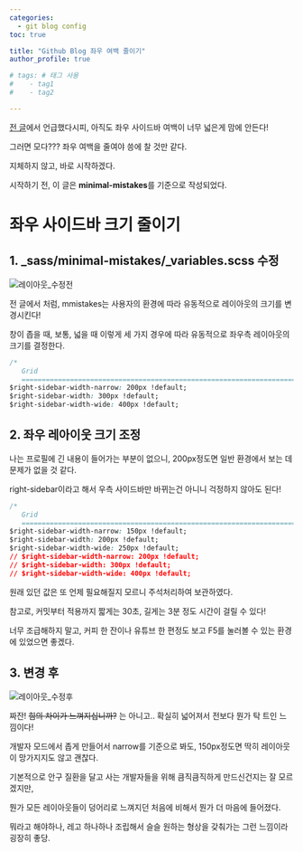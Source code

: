 ```yaml
---
categories: 
  - git blog config
toc: true

title: "Github Blog 좌우 여백 줄이기"
author_profile: true

# tags: # 태그 사용
#    - tag1
#    - tag2

---
```


[전 글](https://donggi9313.github.io/git%20blog%20config/gitblog-%EA%B8%80%EC%9E%90%ED%81%AC%EA%B8%B0/)에서 언급했다시피, 아직도 좌우 사이드바 여백이 너무 넓은게 맘에 안든다!

그러면 모다??? 좌우 여백을 줄여야 씅에 찰 것만 같다.

지체하지 않고, 바로 시작하겠다.

시작하기 전, 이 글은 **minimal-mistakes**를 기준으로 작성되었다.

# 좌우 사이드바 크기 줄이기
## 1. _sass/minimal-mistakes/_variables.scss 수정

![레이아웃_수정전](https://github.com/donggi9313/donggi9313.github.io/blob/master/assets/image/%EC%A2%8C%EC%9A%B0%EB%84%88%EB%B9%84.png?raw=true)

전 글에서 처럼, mmistakes는 사용자의 환경에 따라 유동적으로 레이아웃의 크기를 변경시킨다!

창이 좁을 때, 보통, 넓을 때 이렇게 세 가지 경우에 따라 유동적으로 좌우측 레이아웃의 크기를 결정한다.


```css
/*
   Grid
   ========================================================================== */
$right-sidebar-width-narrow: 200px !default;
$right-sidebar-width: 300px !default;
$right-sidebar-width-wide: 400px !default;
```
    
## 2. 좌우 레아이웃 크기 조정

나는 프로필에 긴 내용이 들어가는 부분이 없으니, 200px정도면 일반 환경에서 보는 데 문제가 없을 것 같다.

right-sidebar이라고 해서 우측 사이드바만 바뀌는건 아니니 걱정하지 않아도 된다!

```css
/*
   Grid
   ========================================================================== */
$right-sidebar-width-narrow: 150px !default;
$right-sidebar-width: 200px !default;
$right-sidebar-width-wide: 250px !default;
// $right-sidebar-width-narrow: 200px !default;
// $right-sidebar-width: 300px !default;
// $right-sidebar-width-wide: 400px !default;
```

원래 있던 값은 또 언제 필요해질지 모르니 주석처리하여 보관하였다.

참고로, 커밋부터 적용까지 짧게는 30초, 길게는 3분 정도 시간이 걸릴 수 있다!

너무 조급해하지 말고, 커피 한 잔이나 유튜브 한 편정도 보고 F5를 눌러볼 수 있는 환경에 있었으면 좋겠다.

## 3. 변경 후

![레이아웃_수정후](https://github.com/donggi9313/donggi9313.github.io/blob/master/assets/image/%EC%A2%8C%EC%9A%B0%EB%84%88%EB%B9%84(%ED%9B%84).png?raw=true)

짜잔! ~~힘의 차이가 느껴지십니까?~~ 는 아니고.. 확실히 넓어져서 전보다 뭔가 탁 트인 느낌이다!

개발자 모드에서 좁게 만들어서 narrow를 기준으로 봐도, 150px정도면 딱히 레이아웃이 망가지지도 않고 괜찮다.

기본적으로 안구 질환을 달고 사는 개발자들을 위해 큼직큼직하게 만드신건지는 잘 모르겠지만,

뭔가 모든 레이아웃들이 덩어리로 느껴지던 처음에 비해서 뭔가 더 마음에 들어졌다.

뭐라고 해야하나, 레고 하나하나 조립해서 슬슬 원하는 형상을 갖춰가는 그런 느낌이라 굉장히 좋당.
